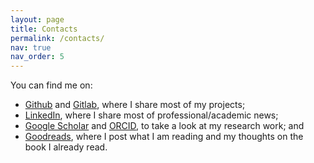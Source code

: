 ```yaml
---
layout: page
title: Contacts
permalink: /contacts/
nav: true
nav_order: 5
---
```


You can find me on:
* [Github](https://github.com/pagmatt) and [Gitlab](https://gitlab.com/pagmatt), where I share most of my projects;
* [LinkedIn](https://www.linkedin.com/in/matteo-pagin-4a7b82171/), where I share most of professional/academic news;
* [Google Scholar](https://scholar.google.com/citations?user=VDBFuXgAAAAJ&hl=en) and [ORCID](https://orcid.org/0000-0002-3796-6859), to take a look at my research work; and
* [Goodreads](https://www.goodreads.com/user/show/89419170-matteo), where I post what I am reading and my thoughts on the book I already read.

